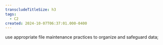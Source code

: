 ```yaml
---
transcludeTitleSize: h3
tags:
  - C2
created: 2024-10-07T06:37:01.000-0400
---
```

use appropriate file maintenance practices to organize and safeguard data;